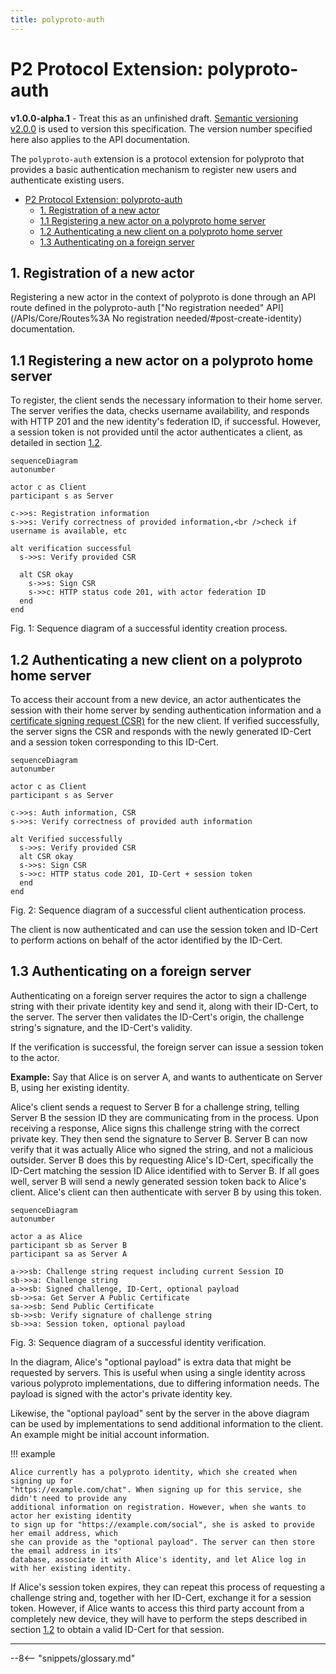 ```yaml
---
title: polyproto-auth
---
```


# P2 Protocol Extension: polyproto-auth

**v1.0.0-alpha.1** - Treat this as an unfinished draft.
[Semantic versioning v2.0.0](https://semver.org/spec/v2.0.0.html) is used to version this specification.
The version number specified here also applies to the API documentation.

The `polyproto-auth` extension is a protocol extension for polyproto that provides a basic
authentication mechanism to register new users and authenticate existing users.

- [P2 Protocol Extension: polyproto-auth](#p2-protocol-extension-polyproto-auth)
  - [1. Registration of a new actor](#1-registration-of-a-new-actor)
  - [1.1 Registering a new actor on a polyproto home server](#11-registering-a-new-actor-on-a-polyproto-home-server)
  - [1.2 Authenticating a new client on a polyproto home server](#12-authenticating-a-new-client-on-a-polyproto-home-server)
  - [1.3 Authenticating on a foreign server](#13-authenticating-on-a-foreign-server)

## 1. Registration of a new actor

Registering a new actor in the context of polyproto is done through an API route defined in the
polyproto-auth
["No registration needed" API](/APIs/Core/Routes%3A No registration needed/#post-create-identity)
documentation.

## 1.1 Registering a new actor on a polyproto home server

To register, the client sends the necessary information to their home server. The server verifies
the data, checks username availability, and responds with HTTP 201 and the new identity's federation
ID, if successful. However, a session token is not provided until the actor authenticates a client,
as detailed in section [1.2](#12-authenticating-a-new-client-on-a-polyproto-home-server).

```mermaid
sequenceDiagram
autonumber

actor c as Client
participant s as Server

c->>s: Registration information
s->>s: Verify correctness of provided information,<br />check if username is available, etc

alt verification successful
  s->>s: Verify provided CSR

  alt CSR okay
    s->>s: Sign CSR
    s->>c: HTTP status code 201, with actor federation ID
  end
end
```

Fig. 1: Sequence diagram of a successful identity creation process.

## 1.2 Authenticating a new client on a polyproto home server

To access their account from a new device, an actor authenticates the session with their home server
by sending authentication information and a
[certificate signing request (CSR)](../core.md/#71-home-server-signed-certificates-for-public-client-identity-keys-id-cert)
for the new client. If verified successfully, the server signs the CSR and responds with the newly
generated ID-Cert and a session token corresponding to this ID-Cert.

```mermaid
sequenceDiagram
autonumber

actor c as Client
participant s as Server

c->>s: Auth information, CSR
s->>s: Verify correctness of provided auth information

alt Verified successfully
  s->>s: Verify provided CSR
  alt CSR okay
  s->>s: Sign CSR
  s->>c: HTTP status code 201, ID-Cert + session token
  end
end

```

Fig. 2: Sequence diagram of a successful client authentication process.

The client is now authenticated and can use the session token and ID-Cert to perform actions on
behalf of the actor identified by the ID-Cert.

## 1.3 Authenticating on a foreign server

Authenticating on a foreign server requires the actor to sign a challenge string with their private
identity key and send it, along with their ID-Cert, to the server. The server then validates the
ID-Cert's origin, the challenge string's signature, and the ID-Cert's validity.

If the verification is successful, the foreign server can issue a session token to the actor.

**Example:**
Say that Alice is on server A, and wants to authenticate on Server B, using her existing identity.

Alice's client sends a request to Server B for a challenge string, telling Server B the session ID
they are communicating from in the process. Upon receiving a response, Alice signs this challenge
string with the correct private key. They then send the signature to Server B. Server B can now
verify that it was actually Alice who signed the string, and not a malicious outsider. Server B does
this by requesting Alice's ID-Cert, specifically the ID-Cert matching the session ID Alice
identified with to Server B. If all goes well, server B will send a newly generated session token
back to Alice's client. Alice's client can then authenticate with server B by using this token.

```mermaid
sequenceDiagram
autonumber

actor a as Alice
participant sb as Server B
participant sa as Server A

a->>sb: Challenge string request including current Session ID
sb->>a: Challenge string
a->>sb: Signed challenge, ID-Cert, optional payload
sb->>sa: Get Server A Public Certificate
sa->>sb: Send Public Certificate
sb->>sb: Verify signature of challenge string
sb->>a: Session token, optional payload
```

Fig. 3: Sequence diagram of a successful identity verification.

In the diagram, Alice's "optional payload" is extra data that might be requested by servers.
This is useful when using a single identity across various polyproto implementations, due to
differing information needs. The payload is signed with the actor's private identity key.

Likewise, the "optional payload" sent by the server in the above diagram can be used by
implementations to send additional information to the client. An example might be initial account
information.

!!! example

    Alice currently has a polyproto identity, which she created when signing up for 
    "https://example.com/chat". When signing up for this service, she didn't need to provide any
    additional information on registration. However, when she wants to actor her existing identity
    to sign up for "https://example.com/social", she is asked to provide her email address, which
    she can provide as the "optional payload". The server can then store the email address in its'
    database, associate it with Alice's identity, and let Alice log in with her existing identity. 

If Alice's session token expires, they can repeat this process of requesting a challenge string and,
together with her ID-Cert, exchange it for a session token. However, if Alice wants to access this
third party account from a completely new device, they will have to perform the steps described in
section [1.2](#12-authenticating-a-new-client-on-a-polyproto-home-server) to obtain a valid
ID-Cert for that session.

---

--8<-- "snippets/glossary.md"
